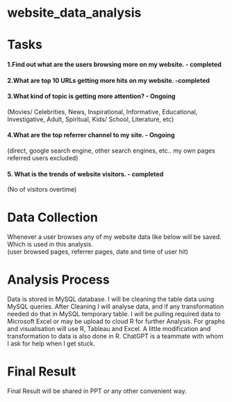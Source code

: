 # website_data_analysis
# Tasks  
#### 1.Find out what are the users browsing more on my website. - **completed** 
#### 2.What are top 10 URLs getting more hits on my website. -**completed** 
#### 3.What kind of topic is getting more attention? - Ongoing  
(Movies/ Celebrities, News, Inspirational, Informative, Educational, Investigative, Adult, Spiritual, Kids/ School, Literature, etc)  
#### 4.What are the top referrer channel to my site. - Ongoing  
(direct, google search engine, other search engines, etc.. my own pages referred users excluded)  
#### 5. What is the trends of website visitors. - **completed**
(No of visitors overtime)  
  
# Data Collection
Whenever a user browses any of my website data like below will be saved. Which is used in this analysis.  
(user browsed pages, referrer pages, date and time of user hit)  

# Analysis Process  
Data is stored in MySQL database. I will be cleaning the table data using MySQL queries. After Cleaning I will analyse data, and if any transformation needed do that in MySQL temporary table. I will be pulling required data to Microsoft Excel or may be upload to cloud R for further Analysis. For graphs and visualisation will use R, Tableau and Excel. A little modification and transformation to data is also done in R. ChatGPT is a teammate with whom I ask for help when I get stuck.  
  
# Final Result   
Final Result will be shared in PPT or any other convenient way.  
